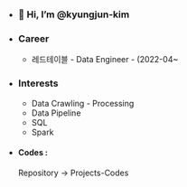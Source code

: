 - ### 👋 Hi, I’m @kyungjun-kim
- ### Career
  - 레드테이블 - Data Engineer - (2022-04~ 

- ### Interests
  - Data Crawling - Processing
  - Data Pipeline
  - SQL
  - Spark

- #### Codes :
  Repository -> Projects-Codes
<!---
kyungjun-kim/kyungjun-kim is a ✨ special ✨ repository because its `README.md` (this file) appears on your GitHub profile.
You can click the Preview link to take a look at your changes.
--->
